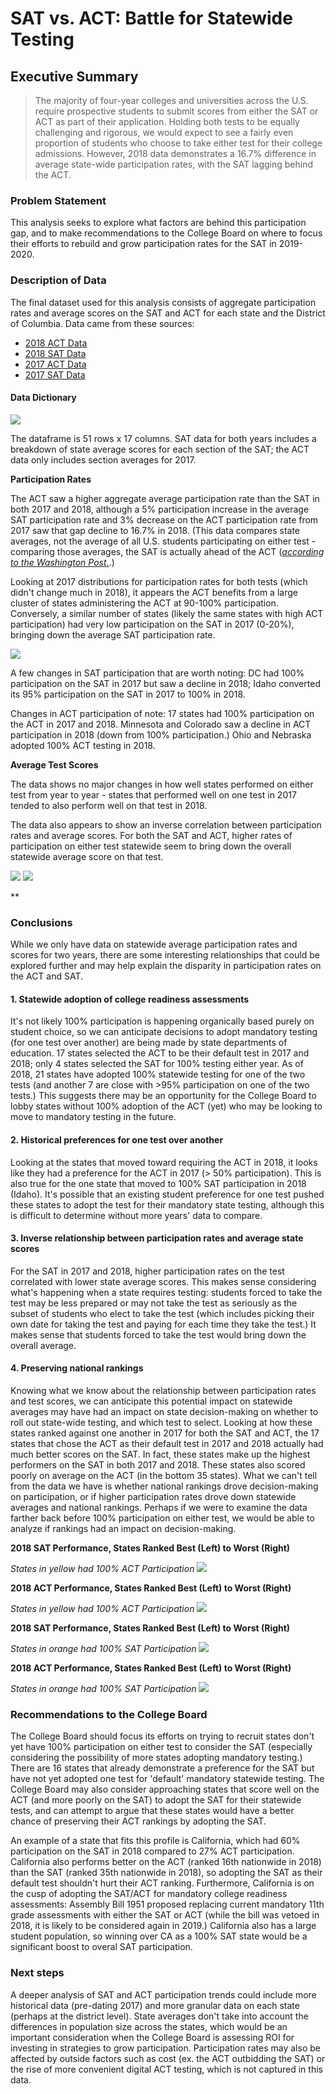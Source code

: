 # SAT vs. ACT: Battle for Statewide Testing

## Executive Summary

> The majority of four-year colleges and universities across the U.S. require prospective students to submit scores from either the SAT or ACT as part of their application. Holding both tests to be equally challenging and rigorous, we would expect to see a fairly even proportion of students who choose to take either test for their college admissions. However, 2018 data demonstrates a 16.7% difference in average state-wide participation rates, with the SAT lagging behind the ACT.

### Problem Statement
This analysis seeks to explore what factors are behind this participation gap, and to make recommendations to the College Board on where to focus their efforts to rebuild and grow participation rates for the SAT in 2019-2020. 

### Description of Data
The final dataset used for this analysis consists of aggregate participation rates and average scores on the SAT and ACT for each state and the District of Columbia. Data came from these sources:
- [2018 ACT Data](http://www.act.org/content/dam/act/unsecured/documents/cccr2018/Average-Scores-by-State.pdf)
- [2018 SAT Data](https://reports.collegeboard.org/sat-suite-program-results/state-results) 
- [2017 ACT Data](https://blog.prepscholar.com/act-scores-by-state-averages-highs-and-lows)
- [2017 SAT Data](https://blog.collegevine.com/here-are-the-average-sat-scores-by-state/)

#### Data Dictionary 
<img src="./Images/data_dictionary.png">

The dataframe is 51 rows x 17 columns. SAT data for both years includes a breakdown of state average scores for each section of the SAT; the ACT data only includes section averages for 2017. 

**Participation Rates**

The ACT saw a higher aggregate average participation rate than the SAT in both 2017 and 2018, although a 5% participation increase in the average SAT participation rate and 3% decrease on the ACT participation rate from 2017 saw that gap decline to 16.7% in 2018. (This data compares state averages, not the average of all U.S. students participating on either test - comparing those averages, the SAT is actually ahead of the ACT (_[according to the Washington Post.](https://www.washingtonpost.com/education/2018/10/23/sat-reclaims-title-most-widely-used-college-admission-test/?utm_term=.d2bd83ee7b24)_.)

Looking at 2017 distributions for participation rates for both tests (which didn't change much in 2018), it appears the ACT benefits from a large cluster of states administering the ACT at 90-100% participation. Conversely, a similar number of states (likely the same states with high ACT participation) had very low participation on the SAT in 2017 (0-20%), bringing down the average SAT participation rate.

<img src="./Images/participation_2017.png">

A few changes in SAT participation that are worth noting: DC had 100% participation on the SAT in 2017 but saw a decline in 2018; Idaho converted its 95% participation on the SAT in 2017 to 100% in 2018.

Changes in ACT participation of note: 17 states had 100% participation on the ACT in 2017 and 2018. Minnesota and Colorado saw a decline in ACT participation in 2018 (down from 100% participation.) Ohio and Nebraska adopted 100% ACT testing in 2018.

**Average Test Scores**

The data shows no major changes in how well states performed on either test from year to year - states that performed well on one test in 2017 tended to also perform well on that test in 2018.  

The data also appears to show an inverse correlation between participation rates and average scores. For both the SAT and ACT, higher rates of participation on either test statewide seem to bring down the overall statewide average score on that test.

<img src="./Images/sat_scores_part.png">
<img src="./Images/act_scores_part.png">

**

### Conclusions
While we only have data on statewide average participation rates and scores for two years, there are some interesting relationships that could be explored further and may help explain the disparity in participation rates on the ACT and SAT.  

#### 1. Statewide adoption of college readiness assessments
It's not likely 100% participation is happening organically based purely on student choice, so we can anticipate decisions to adopt mandatory testing (for one test over another) are being made by state departments of education. 17 states selected the ACT to be their default test in 2017 and 2018; only 4 states selected the SAT for 100% testing either year. As of 2018, 21 states have adopted 100% statewide testing for one of the two tests (and another 7 are close with >95% participation on one of the two tests.) This suggests there may be an opportunity for the College Board to lobby states without 100% adoption of the ACT (yet) who may be looking to move to mandatory testing in the future.

#### 2. Historical preferences for one test over another
Looking at the states that moved toward requiring the ACT in 2018, it looks like they had a preference for  the ACT in 2017 (> 50% participation). This is also true for the one state that moved to 100% SAT participation in 2018 (Idaho). It's possible that an existing student preference for one test pushed these states to adopt the test for their mandatory state testing, although this is difficult to determine without more years' data to compare.

#### 3. Inverse relationship between participation rates and average state scores
For the SAT in 2017 and 2018, higher participation rates on the test correlated with lower state average scores. This makes sense considering what's happening when a state requires testing: students forced to take the test may be less prepared or may not take the test as seriously as the subset of students who elect to take the test (which includes picking their own date for taking the test and paying for each time they take the test.) It makes sense that students forced to take the test would bring down the overall average. 

#### 4. Preserving national rankings 
Knowing what we know about the relationship between participation rates and test scores, we can anticipate this potential impact on statewide averages may have had an impact on state decision-making on whether to roll out state-wide testing, and which test to select. Looking at how these states ranked against one another in 2017 for both the SAT and ACT, the 17 states that chose the ACT as their default test in 2017 and 2018 actually had much better scores on the SAT. In fact, these states make up the highest performers on the SAT in both 2017 and 2018. These states also scored poorly on average on the ACT (in the bottom 35 states). What we can't tell from the data we have is whether national rankings drove decision-making on participation, or if higher participation rates drove down statewide averages and national rankings. Perhaps if we were to examine the data farther back before 100% participation on either test, we would be able to analyze if rankings had an impact on decision-making.

**2018 SAT Performance, States Ranked Best (Left) to Worst (Right)**

_States in yellow had 100% ACT Participation_
<img src="./Images/2018_sat_ranks_100_act.png">

**2018 ACT Performance, States Ranked Best (Left) to Worst (Right)**

_States in yellow had 100% ACT Participation_
<img src="./Images/2018_act_ranks_100_act.png">

**2018 SAT Performance, States Ranked Best (Left) to Worst (Right)**

_States in orange had 100% SAT Participation_
<img src="./Images/2018_sat_ranks_100_sat1.png">

**2018 ACT Performance, States Ranked Best (Left) to Worst (Right)**

_States in orange had 100% SAT Participation_
<img src="./Images/2018_act_ranks_100_sat.png">


### Recommendations to the College Board
The College Board should focus its efforts on trying to recruit states don't yet have 100% participation on either test to consider the SAT (especially considering the possibility of more states adopting mandatory testing.) There are 16 states that already demonstrate a preference for the SAT but have not yet adopted one test for 'default' mandatory statewide testing. The College Board may also consider approaching states that score well on the ACT (and more poorly on the SAT) to adopt the SAT for their statewide tests, and can attempt to argue that these states would have a better chance of preserving their ACT rankings by adopting the SAT. 

An example of a state that fits this profile is California, which had 60% participation on the SAT in 2018 compared to 27% ACT participation. California also performs better on the ACT (ranked 16th nationwide in 2018) than the SAT (ranked 35th nationwide in 2018), so adopting the SAT as their default test shouldn't hurt their ACT ranking. Furthermore, California is on the cusp of adopting the SAT/ACT for mandatory college readiness assessments: Assembly Bill 1951 proposed replacing current mandatory 11th grade assessments with either the SAT or ACT (while the bill was vetoed in 2018, it is likely to be considered again in 2019.) California also has a large student population, so winning over CA as a 100% SAT state would be a significant boost to overal SAT participation. 

### Next steps
A deeper analysis of SAT and ACT participation trends could include more historical data (pre-dating 2017) and more granular data on each state (perhaps at the district level). State averages don't take into account the differences in population size across the states, which would be an important consideration when the College Board is assessing ROI for investing in strategies to grow participation. Participation rates may also be affected by outside factors such as cost (ex. the ACT outbidding the SAT) or the rise of more convenient digital ACT testing, which is not captured in this data.
